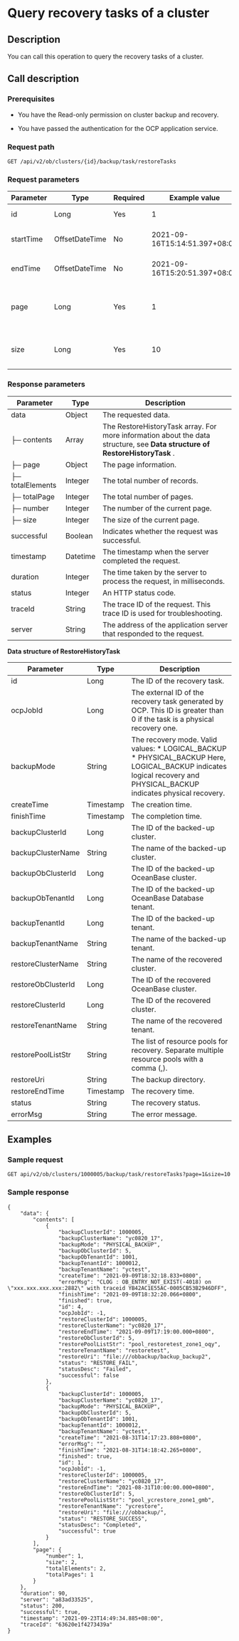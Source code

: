 Query recovery tasks of a cluster 
======================================================



Description 
--------------------------------

You can call this operation to query the recovery tasks of a cluster.

Call description 
-------------------------------------

### Prerequisites 

* You have the Read-only permission on cluster backup and recovery.

  

* You have passed the authentication for the OCP application service.

  




### Request path 

`GET /api/v2/ob/clusters/{id}/backup/task/restoreTasks`

### Request parameters 



| Parameter |      Type      | Required |         Example value         |                  Description                  |
|-----------|----------------|----------|-------------------------------|-----------------------------------------------|
| id        | Long           | Yes      | 1                             | The ID of the cluster.                        |
| startTime | OffsetDateTime | No       | 2021-09-16T15:14:51.397+08:00 | The start time of the period.                 |
| endTime   | OffsetDateTime | No       | 2021-09-16T15:20:51.397+08:00 | The end time of the period.                   |
| page      | Long           | Yes      | 1                             | The page number of the content to be queried. |
| size      | Long           | Yes      | 10                            | The number of records on each page.           |



### Response parameters 



|    Parameter     |   Type   |                                                         Description                                                         |
|------------------|----------|-----------------------------------------------------------------------------------------------------------------------------|
| data             | Object   | The requested data.                                                                                                         |
| ├─ contents      | Array    | The RestoreHistoryTask array. For more information about the data structure, see **Data structure of RestoreHistoryTask** . |
| ├─ page          | Object   | The page information.                                                                                                       |
| ├─ totalElements | Integer  | The total number of records.                                                                                                |
| ├─ totalPage     | Integer  | The total number of pages.                                                                                                  |
| ├─ number        | Integer  | The number of the current page.                                                                                             |
| ├─ size          | Integer  | The size of the current page.                                                                                               |
| successful       | Boolean  | Indicates whether the request was successful.                                                                               |
| timestamp        | Datetime | The timestamp when the server completed the request.                                                                        |
| duration         | Integer  | The time taken by the server to process the request, in milliseconds.                                                       |
| status           | Integer  | An HTTP status code.                                                                                                        |
| traceId          | String   | The trace ID of the request. This trace ID is used for troubleshooting.                                                     |
| server           | String   | The address of the application server that responded to the request.                                                        |



**Data structure of RestoreHistoryTask** 


|     Parameter      |   Type    |                                                                                                                                                       Description                                                                                                                                                       |
|--------------------|-----------|-------------------------------------------------------------------------------------------------------------------------------------------------------------------------------------------------------------------------------------------------------------------------------------------------------------------------|
| id                 | Long      | The ID of the recovery task.                                                                                                                                                                                                                                                                                            |
| ocpJobId           | Long      | The external ID of the recovery task generated by OCP. This ID is greater than 0 if the task is a physical recovery one.                                                                                                                                                                                                |
| backupMode         | String    | The recovery mode. Valid values: * LOGICAL_BACKUP    <!-- --> * PHYSICAL_BACKUP    Here, LOGICAL_BACKUP indicates logical recovery and PHYSICAL_BACKUP indicates physical recovery. |
| createTime         | Timestamp | The creation time.                                                                                                                                                                                                                                                                                                      |
| finishTime         | Timestamp | The completion time.                                                                                                                                                                                                                                                                                                    |
| backupClusterId    | Long      | The ID of the backed-up cluster.                                                                                                                                                                                                                                                                                        |
| backupClusterName  | String    | The name of the backed-up cluster.                                                                                                                                                                                                                                                                                      |
| backupObClusterId  | Long      | The ID of the backed-up OceanBase cluster.                                                                                                                                                                                                                                                                              |
| backupObTenantId   | Long      | The ID of the backed-up OceanBase Database tenant.                                                                                                                                                                                                                                                                      |
| backupTenantId     | Long      | The ID of the backed-up tenant.                                                                                                                                                                                                                                                                                         |
| backupTenantName   | String    | The name of the backed-up tenant.                                                                                                                                                                                                                                                                                       |
| restoreClusterName | String    | The name of the recovered cluster.                                                                                                                                                                                                                                                                                      |
| restoreObClusterId | Long      | The ID of the recovered OceanBase cluster.                                                                                                                                                                                                                                                                              |
| restoreClusterId   | Long      | The ID of the recovered cluster.                                                                                                                                                                                                                                                                                        |
| restoreTenantName  | String    | The name of the recovered tenant.                                                                                                                                                                                                                                                                                       |
| restorePoolListStr | String    | The list of resource pools for recovery. Separate multiple resource pools with a comma (,).                                                                                                                                                                                                                             |
| restoreUri         | String    | The backup directory.                                                                                                                                                                                                                                                                                                   |
| restoreEndTime     | Timestamp | The recovery time.                                                                                                                                                                                                                                                                                                      |
| status             | String    | The recovery status.                                                                                                                                                                                                                                                                                                    |
| errorMsg           | String    | The error message.                                                                                                                                                                                                                                                                                                      |



Examples 
-----------------------------

### Sample request 

`GET api/v2/ob/clusters/1000005/backup/task/restoreTasks?page=1&size=10`

### Sample response 

```shell
{
    "data": {
        "contents": [
            {
                "backupClusterId": 1000005,
                "backupClusterName": "yc0820_17",
                "backupMode": "PHYSICAL_BACKUP",
                "backupObClusterId": 5,
                "backupObTenantId": 1001,
                "backupTenantId": 1000012,
                "backupTenantName": "yctest",
                "createTime": "2021-09-09T18:32:18.833+0800",
                "errorMsg": "CLOG : OB_ENTRY_NOT_EXIST(-4018) on \"xxx.xxx.xxx.xxx:2882\" with traceid YB42AC1E55AC-0005CB53B2946DFF",
                "finishTime": "2021-09-09T18:32:20.066+0800",
                "finished": true,
                "id": 4,
                "ocpJobId": -1,
                "restoreClusterId": 1000005,
                "restoreClusterName": "yc0820_17",
                "restoreEndTime": "2021-09-09T17:19:00.000+0800",
                "restoreObClusterId": 5,
                "restorePoolListStr": "pool_restoretest_zone1_oqy",
                "restoreTenantName": "restoretest",
                "restoreUri": "file:///obbackup/backup_backup2",
                "status": "RESTORE_FAIL",
                "statusDesc": "Failed",
                "successful": false
            },
            {
                "backupClusterId": 1000005,
                "backupClusterName": "yc0820_17",
                "backupMode": "PHYSICAL_BACKUP",
                "backupObClusterId": 5,
                "backupObTenantId": 1001,
                "backupTenantId": 1000012,
                "backupTenantName": "yctest",
                "createTime": "2021-08-31T14:17:23.808+0800",
                "errorMsg": "",
                "finishTime": "2021-08-31T14:18:42.265+0800",
                "finished": true,
                "id": 1,
                "ocpJobId": -1,
                "restoreClusterId": 1000005,
                "restoreClusterName": "yc0820_17",
                "restoreEndTime": "2021-08-31T10:00:00.000+0800",
                "restoreObClusterId": 5,
                "restorePoolListStr": "pool_ycrestore_zone1_gmb",
                "restoreTenantName": "ycrestore",
                "restoreUri": "file:///obbackup/",
                "status": "RESTORE_SUCCESS",
                "statusDesc": "Completed",
                "successful": true
            }
        ],
        "page": {
            "number": 1,
            "size": 2,
            "totalElements": 2,
            "totalPages": 1
        }
    },
    "duration": 90,
    "server": "a83ad33525",
    "status": 200,
    "successful": true,
    "timestamp": "2021-09-23T14:49:34.885+08:00",
    "traceId": "63620e1f4273439a"
}
```


